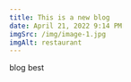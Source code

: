 ```yaml
---
title: This is a new blog
date: April 21, 2022 9:14 PM
imgSrc: /img/image-1.jpg
imgAlt: restaurant
---
```


blog best
